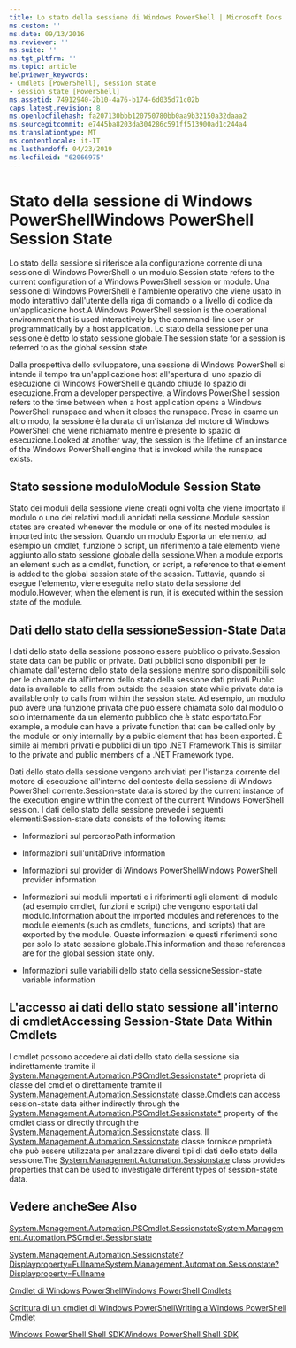 ```yaml
---
title: Lo stato della sessione di Windows PowerShell | Microsoft Docs
ms.custom: ''
ms.date: 09/13/2016
ms.reviewer: ''
ms.suite: ''
ms.tgt_pltfrm: ''
ms.topic: article
helpviewer_keywords:
- Cmdlets [PowerShell], session state
- session state [PowerShell]
ms.assetid: 74912940-2b10-4a76-b174-6d035d71c02b
caps.latest.revision: 8
ms.openlocfilehash: fa207130bbb120750780bb0aa9b32150a32daaa2
ms.sourcegitcommit: e7445ba8203da304286c591ff513900ad1c244a4
ms.translationtype: MT
ms.contentlocale: it-IT
ms.lasthandoff: 04/23/2019
ms.locfileid: "62066975"
---
```

# <a name="windows-powershell-session-state"></a><span data-ttu-id="10d64-102">Stato della sessione di Windows PowerShell</span><span class="sxs-lookup"><span data-stu-id="10d64-102">Windows PowerShell Session State</span></span>

<span data-ttu-id="10d64-103">Lo stato della sessione si riferisce alla configurazione corrente di una sessione di Windows PowerShell o un modulo.</span><span class="sxs-lookup"><span data-stu-id="10d64-103">Session state refers to the current configuration of a Windows PowerShell session or module.</span></span> <span data-ttu-id="10d64-104">Una sessione di Windows PowerShell è l'ambiente operativo che viene usato in modo interattivo dall'utente della riga di comando o a livello di codice da un'applicazione host.</span><span class="sxs-lookup"><span data-stu-id="10d64-104">A Windows PowerShell session is the operational environment that is used interactively by the command-line user or programmatically by a host application.</span></span> <span data-ttu-id="10d64-105">Lo stato della sessione per una sessione è detto lo stato sessione globale.</span><span class="sxs-lookup"><span data-stu-id="10d64-105">The session state for a session is referred to as the global session state.</span></span>

<span data-ttu-id="10d64-106">Dalla prospettiva dello sviluppatore, una sessione di Windows PowerShell si intende il tempo tra un'applicazione host all'apertura di uno spazio di esecuzione di Windows PowerShell e quando chiude lo spazio di esecuzione.</span><span class="sxs-lookup"><span data-stu-id="10d64-106">From a developer perspective, a Windows PowerShell session refers to the time between when a host application opens a Windows PowerShell runspace and when it closes the runspace.</span></span> <span data-ttu-id="10d64-107">Preso in esame un altro modo, la sessione è la durata di un'istanza del motore di Windows PowerShell che viene richiamato mentre è presente lo spazio di esecuzione.</span><span class="sxs-lookup"><span data-stu-id="10d64-107">Looked at another way, the session is the lifetime of an instance of the Windows PowerShell engine that is invoked while the runspace exists.</span></span>

## <a name="module-session-state"></a><span data-ttu-id="10d64-108">Stato sessione modulo</span><span class="sxs-lookup"><span data-stu-id="10d64-108">Module Session State</span></span>

<span data-ttu-id="10d64-109">Stato dei moduli della sessione viene creati ogni volta che viene importato il modulo o uno dei relativi moduli annidati nella sessione.</span><span class="sxs-lookup"><span data-stu-id="10d64-109">Module session states are created whenever the module or one of its nested modules is imported into the session.</span></span> <span data-ttu-id="10d64-110">Quando un modulo Esporta un elemento, ad esempio un cmdlet, funzione o script, un riferimento a tale elemento viene aggiunto allo stato sessione globale della sessione.</span><span class="sxs-lookup"><span data-stu-id="10d64-110">When a module exports an element such as a cmdlet, function, or script, a reference to that element is added to the global session state of the session.</span></span> <span data-ttu-id="10d64-111">Tuttavia, quando si esegue l'elemento, viene eseguita nello stato della sessione del modulo.</span><span class="sxs-lookup"><span data-stu-id="10d64-111">However, when the element is run, it is executed within the session state of the module.</span></span>

## <a name="session-state-data"></a><span data-ttu-id="10d64-112">Dati dello stato della sessione</span><span class="sxs-lookup"><span data-stu-id="10d64-112">Session-State Data</span></span>

<span data-ttu-id="10d64-113">I dati dello stato della sessione possono essere pubblico o privato.</span><span class="sxs-lookup"><span data-stu-id="10d64-113">Session state data can be public or private.</span></span> <span data-ttu-id="10d64-114">Dati pubblici sono disponibili per le chiamate dall'esterno dello stato della sessione mentre sono disponibili solo per le chiamate da all'interno dello stato della sessione dati privati.</span><span class="sxs-lookup"><span data-stu-id="10d64-114">Public data is available to calls from outside the session state while private data is available only to calls from within the session state.</span></span> <span data-ttu-id="10d64-115">Ad esempio, un modulo può avere una funzione privata che può essere chiamata solo dal modulo o solo internamente da un elemento pubblico che è stato esportato.</span><span class="sxs-lookup"><span data-stu-id="10d64-115">For example, a module can have a private function that can be called only by the module or only internally by a public element that has been exported.</span></span> <span data-ttu-id="10d64-116">È simile ai membri privati e pubblici di un tipo .NET Framework.</span><span class="sxs-lookup"><span data-stu-id="10d64-116">This is similar to the private and public members of a .NET Framework type.</span></span>

<span data-ttu-id="10d64-117">Dati dello stato della sessione vengono archiviati per l'istanza corrente del motore di esecuzione all'interno del contesto della sessione di Windows PowerShell corrente.</span><span class="sxs-lookup"><span data-stu-id="10d64-117">Session-state data is stored by the current instance of the execution engine within the context of the current Windows PowerShell session.</span></span> <span data-ttu-id="10d64-118">I dati dello stato della sessione prevede i seguenti elementi:</span><span class="sxs-lookup"><span data-stu-id="10d64-118">Session-state data consists of the following items:</span></span>

- <span data-ttu-id="10d64-119">Informazioni sul percorso</span><span class="sxs-lookup"><span data-stu-id="10d64-119">Path information</span></span>

- <span data-ttu-id="10d64-120">Informazioni sull'unità</span><span class="sxs-lookup"><span data-stu-id="10d64-120">Drive information</span></span>

- <span data-ttu-id="10d64-121">Informazioni sul provider di Windows PowerShell</span><span class="sxs-lookup"><span data-stu-id="10d64-121">Windows PowerShell provider information</span></span>

- <span data-ttu-id="10d64-122">Informazioni sui moduli importati e i riferimenti agli elementi di modulo (ad esempio cmdlet, funzioni e script) che vengono esportati dal modulo.</span><span class="sxs-lookup"><span data-stu-id="10d64-122">Information about the imported modules and references to the module elements (such as cmdlets, functions, and scripts) that are exported by the module.</span></span> <span data-ttu-id="10d64-123">Queste informazioni e questi riferimenti sono per solo lo stato sessione globale.</span><span class="sxs-lookup"><span data-stu-id="10d64-123">This information and these references are for the global session state only.</span></span>

- <span data-ttu-id="10d64-124">Informazioni sulle variabili dello stato della sessione</span><span class="sxs-lookup"><span data-stu-id="10d64-124">Session-state variable information</span></span>

## <a name="accessing-session-state-data-within-cmdlets"></a><span data-ttu-id="10d64-125">L'accesso ai dati dello stato sessione all'interno di cmdlet</span><span class="sxs-lookup"><span data-stu-id="10d64-125">Accessing Session-State Data Within Cmdlets</span></span>

<span data-ttu-id="10d64-126">I cmdlet possono accedere ai dati dello stato della sessione sia indirettamente tramite il [System.Management.Automation.PSCmdlet.Sessionstate\*](/dotnet/api/System.Management.Automation.PSCmdlet.SessionState) proprietà di classe del cmdlet o direttamente tramite il [ System.Management.Automation.Sessionstate](/dotnet/api/System.Management.Automation.SessionState) classe.</span><span class="sxs-lookup"><span data-stu-id="10d64-126">Cmdlets can access session-state data either indirectly through the [System.Management.Automation.PSCmdlet.Sessionstate\*](/dotnet/api/System.Management.Automation.PSCmdlet.SessionState) property of the cmdlet class or directly through the [System.Management.Automation.Sessionstate](/dotnet/api/System.Management.Automation.SessionState) class.</span></span> <span data-ttu-id="10d64-127">Il [System.Management.Automation.Sessionstate](/dotnet/api/System.Management.Automation.SessionState) classe fornisce proprietà che può essere utilizzata per analizzare diversi tipi di dati dello stato della sessione.</span><span class="sxs-lookup"><span data-stu-id="10d64-127">The [System.Management.Automation.Sessionstate](/dotnet/api/System.Management.Automation.SessionState) class provides properties that can be used to investigate different types of session-state data.</span></span>

## <a name="see-also"></a><span data-ttu-id="10d64-128">Vedere anche</span><span class="sxs-lookup"><span data-stu-id="10d64-128">See Also</span></span>

[<span data-ttu-id="10d64-129">System.Management.Automation.PSCmdlet.Sessionstate</span><span class="sxs-lookup"><span data-stu-id="10d64-129">System.Management.Automation.PSCmdlet.Sessionstate</span></span>](/dotnet/api/System.Management.Automation.PSCmdlet.SessionState)

[<span data-ttu-id="10d64-130">System.Management.Automation.Sessionstate?Displayproperty=Fullname</span><span class="sxs-lookup"><span data-stu-id="10d64-130">System.Management.Automation.Sessionstate?Displayproperty=Fullname</span></span>](/dotnet/api/System.Management.Automation.SessionState)

[<span data-ttu-id="10d64-131">Cmdlet di Windows PowerShell</span><span class="sxs-lookup"><span data-stu-id="10d64-131">Windows PowerShell Cmdlets</span></span>](./cmdlet-overview.md)

[<span data-ttu-id="10d64-132">Scrittura di un cmdlet di Windows PowerShell</span><span class="sxs-lookup"><span data-stu-id="10d64-132">Writing a Windows PowerShell Cmdlet</span></span>](./writing-a-windows-powershell-cmdlet.md)

[<span data-ttu-id="10d64-133">Windows PowerShell Shell SDK</span><span class="sxs-lookup"><span data-stu-id="10d64-133">Windows PowerShell Shell SDK</span></span>](../windows-powershell-reference.md)
